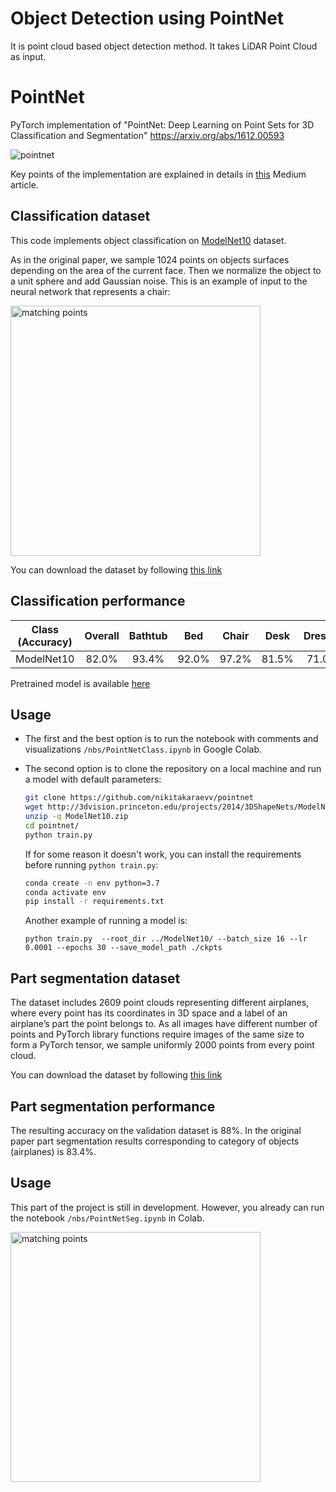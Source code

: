 # Object Detection using PointNet
It is point cloud based object detection method. It takes LiDAR Point Cloud as input. 
# PointNet
PyTorch implementation of "PointNet: Deep Learning on Point Sets for 3D Classification and Segmentation" https://arxiv.org/abs/1612.00593


<img src="images/cover.gif" alt="pointnet" /> 

Key points of the implementation are explained in details in [this](https://towardsdatascience.com/deep-learning-on-point-clouds-implementing-pointnet-in-google-colab-1fd65cd3a263) Medium article.

## Classification dataset
This code implements object classification on [ModelNet10](https://modelnet.cs.princeton.edu) dataset.

As in the original paper, we sample 1024 points on objects surfaces depending on the area of the current face. Then we normalize the object to a unit sphere and add Gaussian noise. This is an example of input to the neural network that represents a chair:

<img src="images/chair.gif" alt="matching points" width="400"/> 

You can download the dataset by following [this link](https://drive.google.com/open?id=12Mv19pQ84VO8Av50hUXTixSxd5NDjeEB)

## Classification performance

| Class (Accuracy) | Overall | Bathtub | Bed| Chair|Desk|Dresser|Monitor|Night stand|Sofa|Table|Toilet|
| :---: |:---: | :---: | :---: | :---: | :---: | :---: | :---: | :---: | :---: | :---: | :---: |
| ModelNet10 | 82.0% | 93.4% | 92.0% | 97.2% | 81.5% | 71.0% | 89.4% | 56.0% |86.9%| 93.4% |95.9%|

Pretrained model is available [here](https://drive.google.com/open?id=1nDG0maaqoTkRkVsOLtUAR9X3kn__LMSL)

## Usage
* The first and the best option is to run the notebook with comments and visualizations `/nbs/PointNetClass.ipynb` in Google Colab.
* The second option is to clone the repository on a local machine and run a model with default parameters:
  ```bash
  git clone https://github.com/nikitakaraevv/pointnet
  wget http://3dvision.princeton.edu/projects/2014/3DShapeNets/ModelNet10.zip
  unzip -q ModelNet10.zip
  cd pointnet/
  python train.py 
  ```
  If for some reason it doesn't work, you can install the requirements before running `python train.py`:
  ```bash
  conda create -n env python=3.7
  conda activate env
  pip install -r requirements.txt
  ```
  Another example of running a model is:

  ```python train.py  --root_dir ../ModelNet10/ --batch_size 16 --lr 0.0001 --epochs 30 --save_model_path ./ckpts```

## Part segmentation dataset
The dataset includes 2609 point clouds representing different airplanes, where every point has its coordinates in 3D space and a label of an airplane’s part the point belongs to. As all images have different number of points and PyTorch library functions require images of the same size to form a PyTorch tensor, we sample uniformly 2000 points from every point cloud.

You can download the dataset by following [this link](https://drive.google.com/drive/u/1/folders/1Z5XA4uJpA86ky0qV1AVgA_G1_ETkq9En)

## Part segmentation performance
The resulting accuracy on the validation dataset is 88%. In the original paper part segmentation results corresponding to category of objects (airplanes) is 83.4%.

## Usage
This part of the project is still in development. However, you already can run the notebook `/nbs/PointNetSeg.ipynb` in Colab.

<img src="images/airplane.gif" alt="matching points" width="400"/> 
